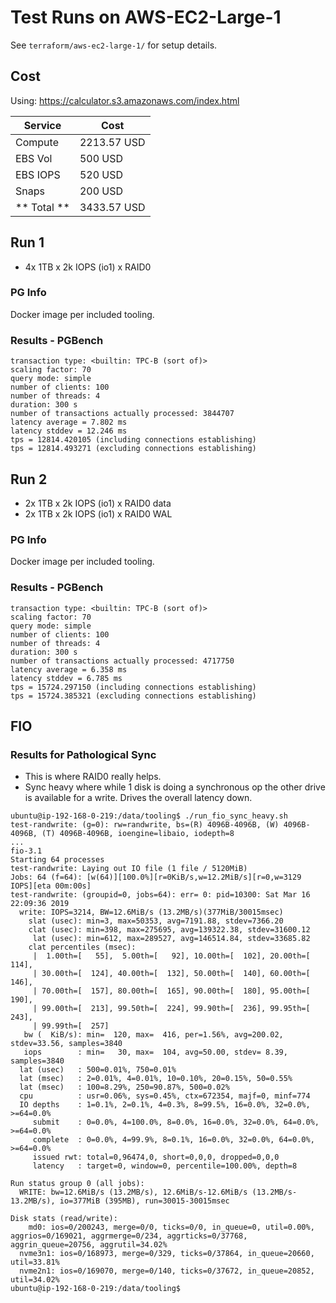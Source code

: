 # Test Runs on AWS-EC2-Large-1 #

See `terraform/aws-ec2-large-1/` for setup details.

## Cost ##

Using: https://calculator.s3.amazonaws.com/index.html

| Service     | Cost        |
| ----------- | ----------- |
| Compute     | 2213.57 USD |
| EBS Vol     | 500     USD |
| EBS IOPS    | 520     USD |
| Snaps       | 200     USD |
| ** Total ** | 3433.57 USD |

## Run 1 ##

- 4x 1TB x 2k IOPS (io1) x RAID0

### PG Info ###

Docker image per included tooling.

### Results - PGBench ###

```
transaction type: <builtin: TPC-B (sort of)>
scaling factor: 70
query mode: simple
number of clients: 100
number of threads: 4
duration: 300 s
number of transactions actually processed: 3844707
latency average = 7.802 ms
latency stddev = 12.246 ms
tps = 12814.420105 (including connections establishing)
tps = 12814.493271 (excluding connections establishing)
```

## Run 2 ##

- 2x 1TB x 2k IOPS (io1) x RAID0 data
- 2x 1TB x 2k IOPS (io1) x RAID0 WAL

### PG Info ###

Docker image per included tooling.

### Results - PGBench ###

```
transaction type: <builtin: TPC-B (sort of)>
scaling factor: 70
query mode: simple
number of clients: 100
number of threads: 4
duration: 300 s
number of transactions actually processed: 4717750
latency average = 6.358 ms
latency stddev = 6.785 ms
tps = 15724.297150 (including connections establishing)
tps = 15724.385321 (excluding connections establishing)
```

## FIO ##

### Results for Pathological Sync ###

- This is where RAID0 really helps.
- Sync heavy where while 1 disk is doing a synchronous op the other
    drive is available for a write. Drives the overall latency down.

```
ubuntu@ip-192-168-0-219:/data/tooling$ ./run_fio_sync_heavy.sh
test-randwrite: (g=0): rw=randwrite, bs=(R) 4096B-4096B, (W) 4096B-4096B, (T) 4096B-4096B, ioengine=libaio, iodepth=8
...
fio-3.1
Starting 64 processes
test-randwrite: Laying out IO file (1 file / 5120MiB)
Jobs: 64 (f=64): [w(64)][100.0%][r=0KiB/s,w=12.2MiB/s][r=0,w=3129 IOPS][eta 00m:00s]
test-randwrite: (groupid=0, jobs=64): err= 0: pid=10300: Sat Mar 16 22:09:36 2019
  write: IOPS=3214, BW=12.6MiB/s (13.2MB/s)(377MiB/30015msec)
    slat (usec): min=3, max=50353, avg=7191.88, stdev=7366.20
    clat (usec): min=398, max=275695, avg=139322.38, stdev=31600.12
     lat (usec): min=612, max=289527, avg=146514.84, stdev=33685.82
    clat percentiles (msec):
     |  1.00th=[   55],  5.00th=[   92], 10.00th=[  102], 20.00th=[  114],
     | 30.00th=[  124], 40.00th=[  132], 50.00th=[  140], 60.00th=[  146],
     | 70.00th=[  157], 80.00th=[  165], 90.00th=[  180], 95.00th=[  190],
     | 99.00th=[  213], 99.50th=[  224], 99.90th=[  236], 99.95th=[  243],
     | 99.99th=[  257]
   bw (  KiB/s): min=  120, max=  416, per=1.56%, avg=200.02, stdev=33.56, samples=3840
   iops        : min=   30, max=  104, avg=50.00, stdev= 8.39, samples=3840
  lat (usec)   : 500=0.01%, 750=0.01%
  lat (msec)   : 2=0.01%, 4=0.01%, 10=0.10%, 20=0.15%, 50=0.55%
  lat (msec)   : 100=8.29%, 250=90.87%, 500=0.02%
  cpu          : usr=0.06%, sys=0.45%, ctx=672354, majf=0, minf=774
  IO depths    : 1=0.1%, 2=0.1%, 4=0.3%, 8=99.5%, 16=0.0%, 32=0.0%, >=64=0.0%
     submit    : 0=0.0%, 4=100.0%, 8=0.0%, 16=0.0%, 32=0.0%, 64=0.0%, >=64=0.0%
     complete  : 0=0.0%, 4=99.9%, 8=0.1%, 16=0.0%, 32=0.0%, 64=0.0%, >=64=0.0%
     issued rwt: total=0,96474,0, short=0,0,0, dropped=0,0,0
     latency   : target=0, window=0, percentile=100.00%, depth=8

Run status group 0 (all jobs):
  WRITE: bw=12.6MiB/s (13.2MB/s), 12.6MiB/s-12.6MiB/s (13.2MB/s-13.2MB/s), io=377MiB (395MB), run=30015-30015msec

Disk stats (read/write):
    md0: ios=0/200243, merge=0/0, ticks=0/0, in_queue=0, util=0.00%, aggrios=0/169021, aggrmerge=0/234, aggrticks=0/37768, aggrin_queue=20756, aggrutil=34.02%
  nvme3n1: ios=0/168973, merge=0/329, ticks=0/37864, in_queue=20660, util=33.81%
  nvme2n1: ios=0/169070, merge=0/140, ticks=0/37672, in_queue=20852, util=34.02%
ubuntu@ip-192-168-0-219:/data/tooling$
```

